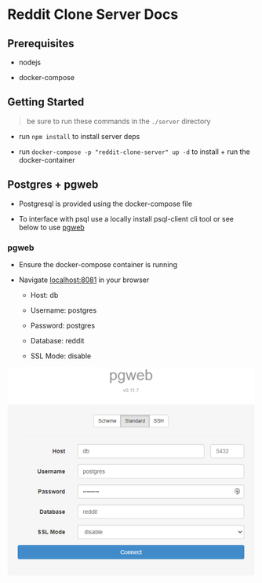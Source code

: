 # Reddit Clone Server Docs

## Prerequisites

- nodejs

- docker-compose

## Getting Started

> be sure to run these commands in the `./server` directory

- run `npm install` to install server deps

- run `docker-compose -p "reddit-clone-server" up -d` to install + run the docker-container

## Postgres + pgweb

- Postgresql is provided using the docker-compose file

- To interface with psql use a locally install psql-client cli tool or see below to use [pgweb](https://sosedoff.github.io/pgweb/)

### pgweb

- Ensure the docker-compose container is running

- Navigate [localhost:8081](http://localhost:8081) in your browser

  - Host: db

  - Username: postgres

  - Password: postgres

  - Database: reddit

  - SSL Mode: disable

![screenshot](./pgweb.png)

